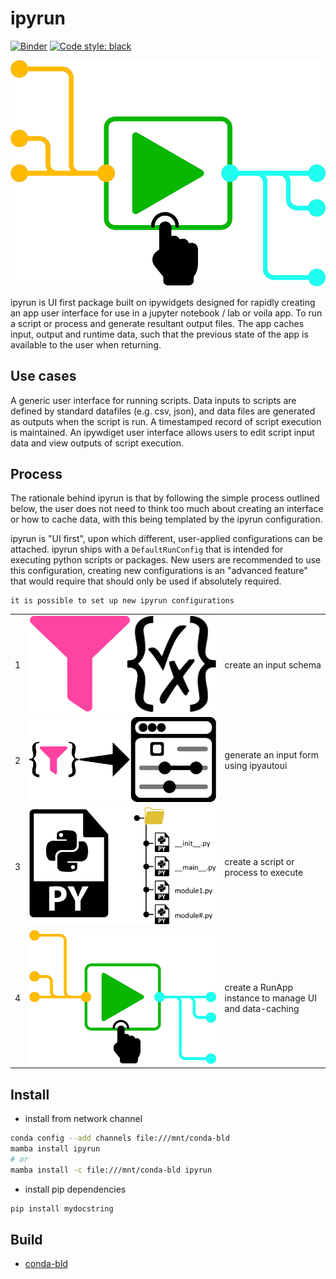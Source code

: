 # ipyrun

[![Binder](https://mybinder.org/badge_logo.svg)](https://mybinder.org/v2/gh/maxfordham/ipyrun/HEAD)
[![Code style: black](https://img.shields.io/badge/code%20style-black-000000.svg)](https://github.com/psf/black)

![](docs/images/logo.png)

ipyrun is UI first package built on ipywidgets designed for rapidly creating an app user interface for use in a jupyter notebook / lab or voila app. To run a script or process and generate resultant output files. The app caches input, output and runtime data, such that the previous state of the app is available to the user when returning. 

## Use cases

A generic user interface for running scripts.
Data inputs to scripts are defined by standard datafiles (e.g. csv, json), and data files are generated as outputs when the script is run.
A timestamped record of script execution is maintained.
An ipywdiget user interface allows users to edit script input data and view outputs of script execution.

## Process

The rationale behind ipyrun is that by following the simple process outlined below, the user does not need to think
too much about creating an interface or how to cache data, with this being templated by the ipyrun configuration.

ipyrun is "UI first",  upon which different, user-applied configurations can be attached. ipyrun ships with a
`DefaultRunConfig` that is intended for executing python scripts or packages. New users are recommended to use
this configuration, creating new configurations is an "advanced feature" that would require that should only be used if 
absolutely required.

```{note}
it is possible to set up new ipyrun configurations 
```

|     |                                          |                                                        |
| --- | ---------------------------------------- | ------------------------------------------------------ |
| 1   | ![](docs/images/pydantic-jsonschema.png) | create an input schema                                 |
| 2   | ![](docs/images/logo-ipyautoui.png)      | generate an input form using ipyautoui                 |
| 3   | ![](docs/images/script-or-package.png)   | create a script or process to execute                  |
| 4   | ![](docs/images/logo.png)                | create a RunApp instance to manage UI and data-caching |


## Install

- install from network channel

```bash
conda config --add channels file:///mnt/conda-bld
mamba install ipyrun
# or 
mamba install -c file:///mnt/conda-bld ipyrun
```

- install pip dependencies

```bash
pip install mydocstring
```

## Build

- [conda-bld](docs/conda-bld.md)